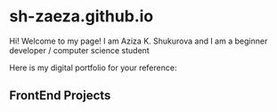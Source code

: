 # sh-zaeza.github.io
Hi! Welcome to my page! I am Aziza K. Shukurova and I am a beginner developer / computer science student

Here is my digital portfolio for your reference:

<h2>
  FrontEnd Projects
</h2>


